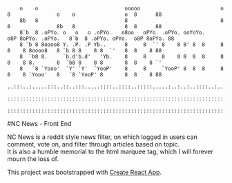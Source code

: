         o    o                            ooooo                          o  8               o    o                o  8      88
        8b   8                            8                              8  8               8b   8                8  8      88
        8`b  8 .oPYo. o   o   o .oPYo.   o8oo   oPYo. .oPYo. ooYoYo.    o8P 8oPYo. .oPYo.   8`b  8 .oPYo. oPYo.  o8P 8oPYo. 88
        8 `b 8 8oooo8 Y. .P. .P Yb..      8     8  `' 8    8 8' 8  8     8  8    8 8oooo8   8 `b 8 8    8 8  `'   8  8    8 88
        8  `b8 8.     `b.d'b.d'   'Yb.    8     8     8    8 8  8  8     8  8    8 8.       8  `b8 8    8 8       8  8    8 `'
        8   `8 `Yooo'  `Y' `Y'  `YooP'    8     8     `YooP' 8  8  8     8  8    8 `Yooo'   8   `8 `YooP' 8       8  8    8 88
        ..:::..:.....:::..::..:::.....::::..::::..:::::.....:..:..:..::::..:..:::..:.....:::..:::..:.....:..::::::..:..:::.....
        :::::::::::::::::::::::::::::::::::::::::::::::::::::::::::::::::::::::::::::::::::::::::::::::::::::::::::::::::::::::
        :::::::::::::::::::::::::::::::::::::::::::::::::::::::::::::::::::::::::::::::::::::::::::::::::::::::::::::::::::::::

#NC News - Front End

NC News is a reddit style news filter, on which logged in users can comment, vote on, and filter through articles based on topic.  
It is also a humble memorial to the html marquee tag, which I will forever mourn the loss of.

This project was bootstrapped with [Create React App](https://github.com/facebook/create-react-app).
